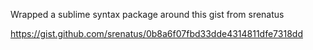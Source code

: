 Wrapped a sublime syntax package around this gist from srenatus

https://gist.github.com/srenatus/0b8a6f07fbd33dde4314811dfe7318dd